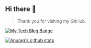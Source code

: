## Hi there 👋
> Thank you for visiting my GitHub.

[![My Tech Blog Badge](http://img.shields.io/badge/-My%20Tech%20blog-black?style=flat-square&logo=github&link=https://kinetic27.github.io/)](https://inhwanjeong.tistory.com/) 

 [![Anurag's github stats](https://github-readme-stats.vercel.app/api?username=InhwanJeong&bg_color=30,e96443,904e95&title_color=fff&text_color=faa)](https://github.com/anuraghazra/github-readme-stats)

<!--
**InhwanJeong/InhwanJeong** is a ✨ _special_ ✨ repository because its `README.md` (this file) appears on your GitHub profile.

Here are some ideas to get you started:

- 🔭 I’m currently working on ...
- 🌱 I’m currently learning ...
- 👯 I’m looking to collaborate on ...
- 🤔 I’m looking for help with ...
- 💬 Ask me about ...
- 📫 How to reach me: ...
- 😄 Pronouns: ...
- ⚡ Fun fact: ...
-->
